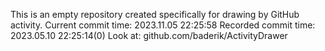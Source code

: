 This is an empty repository created specifically for drawing by GitHub activity.
Current commit time: 2023.11.05 22:25:58
Recorded commit time: 2023.05.10 22:25:14(0)
Look at: github.com/baderik/ActivityDrawer
